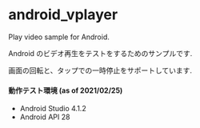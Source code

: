 # android_vplayer

Play video sample for Android.

Android のビデオ再生をテストをするためのサンプルです.

画面の回転と、タップでの一時停止をサポートしています.

#### 動作テスト環境 (as of 2021/02/25)
* Android Studio 4.1.2
* Android API 28
